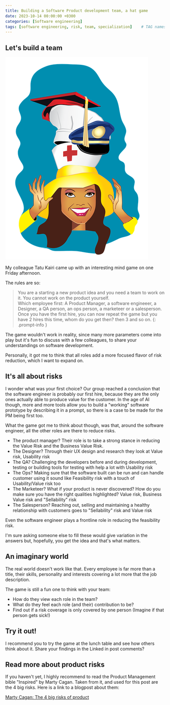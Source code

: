 ```yaml
---
title: Building a Software Product development team, a hat game
date: 2023-10-14 00:00:00 +0300
categories: [Software engineering]
tags: [software engineering, risk, team, specialization] 	# TAG names should always be lowercase
---
```


## Let's build a team

![A hat game](/assets/img/hatgame.png)

My colleague Tatu Kairi came up with an interesting mind game on one Friday afternoon.

The rules are so:

>You are a starting a new product idea and you need a team to work on it.
>You cannot work on the product yourself.  
>Which employee first: A Product Manager, a software engineeer, a Designer, a QA person, an ops person, a marketeer or a salesperson.
>Once you have the first hire, you can now repeat the game but you have 2 hires this time, whom do you get then? then 3 and so on.
{: .prompt-info }

The game wouldn't work in reality, since many more parameters come into play but it's fun to discuss with a few colleagues, to share your understandings on software development.

Personally, it got me to think that all roles add a more focused flavor of risk reduction, which I want to expand on.

## It's all about risks

I wonder what was your first choice?
Our group reached a conclusion that the software engineer is probably our first hire, because they are the only ones actually able to produce value for the customer.
In the age of AI though, more and more tools allow you to build a "working" software prototype by describing it in a prompt, so there is a case to be made for the PM being first too.

What the game got me to think about though, was that, around the software engineer, all the other roles are there to reduce risks.
- The product manager? Their role is to take a strong stance in reducing the Value Risk and the Business Value Risk.
- The Designer? Through their UX design and research they look at Value risk, Usability risk
- The QA? Challenging the developers before and during development, testing or building tools for testing with help a lot with Usability risk
- The Ops? Making sure that the software built can be run and can handle customer using it sound like Feasibility risk with a touch of Usability/Value risk too
- The Marketeer? What if your product is never discovered? How do you make sure you have the right qualities highlighted? Value risk, Business Value risk and "Sellability" risk
- The Salesperson? Reaching out, selling and maintaining a healthy relationship with customers goes to "Sellability" risk and Value risk

Even the software engineer plays a frontline role in reducing the feasibility risk.

I'm sure asking someone else to fill these would give variation in the answers but, hopefully, you get the idea and that's what matters.

## An imaginary world

The real world doesn't work like that. Every employee is far more than a title, their skills, personality and interests covering a lot more that the job description.

The game is still a fun one to think with your team:
- How do they view each role in the team?
- What do they feel each role (and their) contribution to be?
- Find out if a risk coverage is only covered by one person (Imagine if that person gets sick!)

## Try it out!

I recommend you to try the game at the lunch table and see how others think about it. Share your findings in the Linked in post comments?


## Read more about product risks
If you haven't yet, I highly recommend to read the Product Management bible "Inspired" by Marty Cagan.
Taken from it, and used for this post are the 4 big risks. Here is a link to a blogpost about them:

[Marty Cagan: The 4 big risks of product](https://www.svpg.com/four-big-risks/)